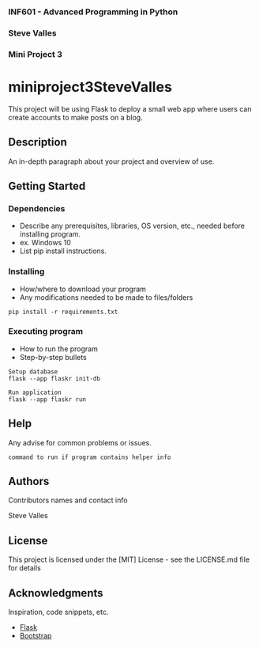
### INF601 - Advanced Programming in Python
### Steve Valles
### Mini Project 3


# miniproject3SteveValles

This project will be using Flask to deploy a small web app where users can create accounts to make posts on a blog.

## Description

An in-depth paragraph about your project and overview of use.

## Getting Started

### Dependencies

* Describe any prerequisites, libraries, OS version, etc., needed before installing program.
* ex. Windows 10
* List pip install instructions.

### Installing

* How/where to download your program
* Any modifications needed to be made to files/folders
```
pip install -r requirements.txt
```
### Executing program

* How to run the program
* Step-by-step bullets
```
Setup database
flask --app flaskr init-db

Run application
flask --app flaskr run
```

## Help

Any advise for common problems or issues.
```
command to run if program contains helper info
```

## Authors

Contributors names and contact info

Steve Valles

## License

This project is licensed under the [MIT] License - see the LICENSE.md file for details

## Acknowledgments

Inspiration, code snippets, etc.
* [Flask](https://flask.palletsprojects.com/en/2.3.x/tutorial/)
* [Bootstrap](https://getbootstrap.com/docs/5.3/getting-started/introduction/)